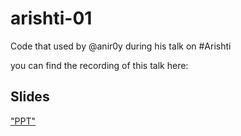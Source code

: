 # arishti-01
Code that used by @anir0y during his talk on #Arishti 

you can find the recording of this talk here: 

## Slides 
["PPT"]("https://1drv.ms/p/s!AjGfb2ZCIBDrrHcINBJY98d_0HQJ?e=Wjovl5")
